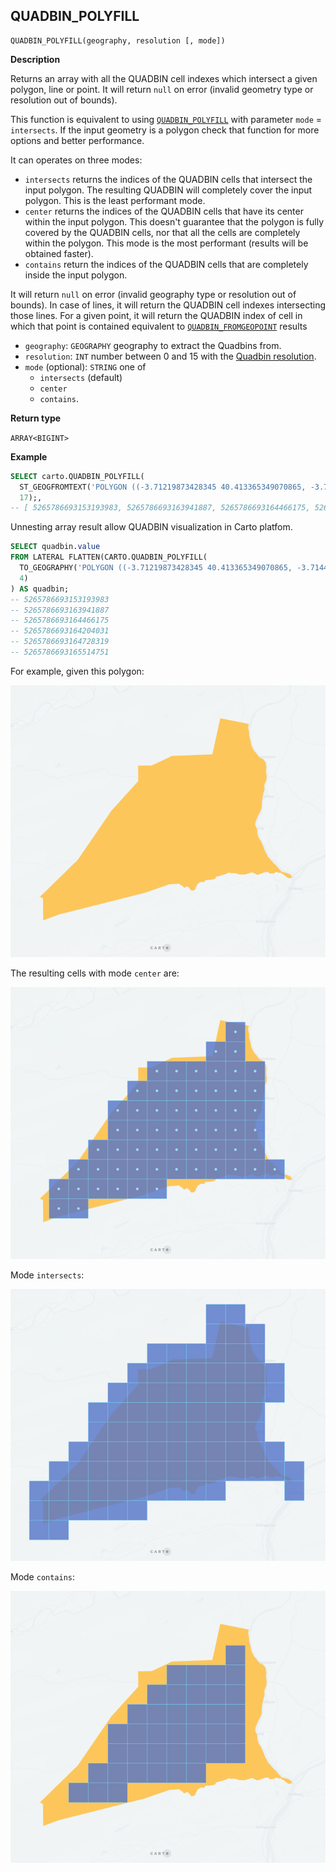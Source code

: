 ## QUADBIN_POLYFILL

```sql:signature
QUADBIN_POLYFILL(geography, resolution [, mode])
```

**Description**

Returns an array with all the QUADBIN cell indexes which intersect a given polygon, line or point. It will return `null` on error (invalid geometry type or resolution out of bounds).

This function is equivalent to using [`QUADBIN_POLYFILL`](quadbin#quadbin_polyfill) with parameter `mode` = `intersects`. If the input geometry is a polygon check that function for more options and better performance.

It can operates on three modes:

* `intersects` returns the indices of the QUADBIN cells that intersect the input polygon. The resulting QUADBIN will completely cover the input polygon. This is the least performant mode.
* `center` returns the indices of the QUADBIN cells that have its center within the input polygon. This doesn't guarantee that the polygon is fully covered by the QUADBIN cells, nor that all the cells are completely within the polygon. This mode is the most performant (results will be obtained faster).
* `contains` return the indices of the QUADBIN cells that are completely inside the input polygon.

It will return `null` on error (invalid geography type or resolution out of bounds). In case of lines, it will return the QUADBIN cell indexes intersecting those lines. For a given point, it will return the QUADBIN index of cell in which that point is contained equivalent to [`QUADBIN_FROMGEOPOINT`](quadbin#quadbin_fromgeopoint) results

* `geography`: `GEOGRAPHY` geography to extract the Quadbins from.
* `resolution`: `INT` number between 0 and 15 with the [Quadbin resolution](https://docs.carto.com/data-and-analysis/analytics-toolbox-for-bigquery/key-concepts/spatial-indexes#quadbin).
* `mode` (optional): `STRING` one of
    * `intersects` (default)
    * `center`
    * `contains`.

**Return type**

`ARRAY<BIGINT>`

**Example**

```sql
SELECT carto.QUADBIN_POLYFILL(
  ST_GEOGFROMTEXT('POLYGON ((-3.71219873428345 40.413365349070865, -3.7144088745117 40.40965661286395, -3.70659828186035 40.409525904775634, -3.71219873428345 40.413365349070865))'),
  17);, 
-- [ 5265786693153193983, 5265786693163941887, 5265786693164466175, 5265786693164204031, 5265786693164728319, 5265786693165514751 ]
```

Unnesting array result allow QUADBIN visualization in Carto platfom.

```sql
SELECT quadbin.value
FROM LATERAL FLATTEN(CARTO.QUADBIN_POLYFILL(
  TO_GEOGRAPHY('POLYGON ((-3.71219873428345 40.413365349070865, -3.7144088745117 40.40965661286395, -3.70659828186035 40.409525904775634, -3.71219873428345 40.413365349070865))'),
  4)
) AS quadbin;
-- 5265786693153193983
-- 5265786693163941887
-- 5265786693164466175
-- 5265786693164204031
-- 5265786693164728319
-- 5265786693165514751
```

For example, given this polygon:

![polygon](./images/QUADBIN_POLYFILL_MODE_01_polygon.png)

The resulting cells with mode `center` are:

![polygon](./images/QUADBIN_POLYFILL_MODE_02_center.png)

Mode `intersects`:

![polygon](./images/QUADBIN_POLYFILL_MODE_03_intersects.png)

Mode `contains`:

![polygon](./images/QUADBIN_POLYFILL_MODE_04_contains.png)

